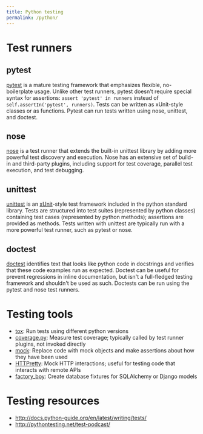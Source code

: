 ```yaml
---
title: Python testing
permalink: /python/
---
```


# Test runners

## pytest
[pytest] is a mature testing framework that emphasizes flexible, no-boilerplate usage.  Unlike other test runners, pytest doesn't require special syntax for assertions: `assert 'pytest' in runners` instead of `self.assertIn('pytest', runners)`. Tests can be written as xUnit-style classes or as functions. Pytest can run tests written using nose, unittest, and doctest.

## nose
[nose] is a test runner that extends the built-in unittest library by adding more powerful test discovery and execution. Nose has an extensive set of build-in and third-party plugins, including support for test coverage, parallel test execution, and test debugging.

## unittest
[unittest] is an [xUnit]-style test framework included in the python standard library. Tests are structured into test suites (represented by python classes) containing test cases (represented by python methods); assertions are provided as methods. Tests written with unittest are typically run with a more powerful test runner, such as pytest or nose.

## doctest
[doctest] identifies text that looks like python code in docstrings and verifies that these code examples run as expected. Doctest can be useful for prevent regressions in inline documentation, but isn't a full-fledged testing framework and shouldn't be used as such. Doctests can be run using the pytest and nose test runners.

# Testing tools

* [tox](https://tox.readthedocs.org/en/latest/): Run tests using different python versions
* [coverage.py](https://coverage.readthedocs.org/en/latest/): Measure test coverage; typically called by test runner plugins, not invoked directly
* [mock](https://docs.python.org/3/library/unittest.mock.html): Replace code with mock objects and make assertions about how they have been used
* [HTTPretty](http://falcao.it/HTTPretty/): Mock HTTP interactions; useful for testing code that interacts with remote APIs
* [factory_boy](https://factoryboy.readthedocs.org/en/latest/): Create database fixtures for SQLAlchemy or Django models

# Testing resources

* http://docs.python-guide.org/en/latest/writing/tests/
* http://pythontesting.net/test-podcast/

[pytest]: https://pytest.org/latest/
[nose]: https://nose.readthedocs.org/en/latest/
[doctest]: https://docs.python.org/3.4/library/doctest.html
[unittest]: https://docs.python.org/3.4/library/unittest.html
[xUnit]: https://en.wikipedia.org/wiki/XUnit
